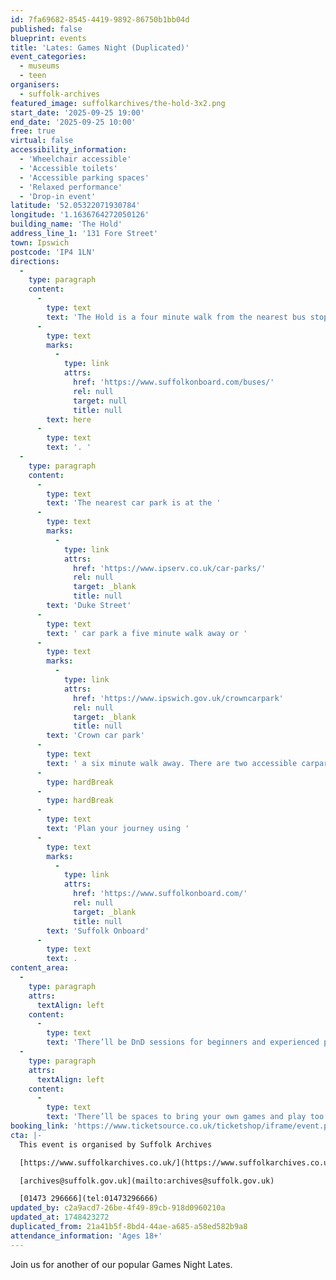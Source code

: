 ```yaml
---
id: 7fa69682-8545-4419-9892-86750b1bb04d
published: false
blueprint: events
title: 'Lates: Games Night (Duplicated)'
event_categories:
  - museums
  - teen
organisers:
  - suffolk-archives
featured_image: suffolkarchives/the-hold-3x2.png
start_date: '2025-09-25 19:00'
end_date: '2025-09-25 10:00'
free: true
virtual: false
accessibility_information:
  - 'Wheelchair accessible'
  - 'Accessible toilets'
  - 'Accessible parking spaces'
  - 'Relaxed performance'
  - 'Drop-in event'
latitude: '52.05322071930784'
longitude: '1.1636764272050126'
building_name: 'The Hold'
address_line_1: '131 Fore Street'
town: Ipswich
postcode: 'IP4 1LN'
directions:
  -
    type: paragraph
    content:
      -
        type: text
        text: 'The Hold is a four minute walk from the nearest bus stop - see the latest bus timetables '
      -
        type: text
        marks:
          -
            type: link
            attrs:
              href: 'https://www.suffolkonboard.com/buses/'
              rel: null
              target: null
              title: null
        text: here
      -
        type: text
        text: '. '
  -
    type: paragraph
    content:
      -
        type: text
        text: 'The nearest car park is at the '
      -
        type: text
        marks:
          -
            type: link
            attrs:
              href: 'https://www.ipserv.co.uk/car-parks/'
              rel: null
              target: _blank
              title: null
        text: 'Duke Street'
      -
        type: text
        text: ' car park a five minute walk away or '
      -
        type: text
        marks:
          -
            type: link
            attrs:
              href: 'https://www.ipswich.gov.uk/crowncarpark'
              rel: null
              target: _blank
              title: null
        text: 'Crown car park'
      -
        type: text
        text: ' a six minute walk away. There are two accessible carpark spaces for blue badge holders in The Hold car park.'
      -
        type: hardBreak
      -
        type: hardBreak
      -
        type: text
        text: 'Plan your journey using '
      -
        type: text
        marks:
          -
            type: link
            attrs:
              href: 'https://www.suffolkonboard.com/'
              rel: null
              target: _blank
              title: null
        text: 'Suffolk Onboard'
      -
        type: text
        text: .
content_area:
  -
    type: paragraph
    attrs:
      textAlign: left
    content:
      -
        type: text
        text: 'There’ll be DnD sessions for beginners and experienced parties alike orr bring a team and have a go at Bloodbowl. '
  -
    type: paragraph
    attrs:
      textAlign: left
    content:
      -
        type: text
        text: 'There’ll be spaces to bring your own games and play too.'
booking_link: 'https://www.ticketsource.co.uk/ticketshop/iframe/event.php?eventhash=e-modmko&target=&iframe=true'
cta: |-
  This event is organised by Suffolk Archives

  [https://www.suffolkarchives.co.uk/](https://www.suffolkarchives.co.uk/)

  [archives@suffolk.gov.uk](mailto:archives@suffolk.gov.uk)

  [01473 296666](tel:01473296666)
updated_by: c2a9acd7-26be-4f49-89cb-918d0960210a
updated_at: 1748423272
duplicated_from: 21a41b5f-8bd4-44ae-a685-a58ed582b9a8
attendance_information: 'Ages 18+'
---
```

Join us for another of our popular Games Night Lates.
